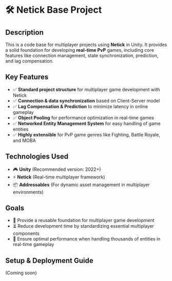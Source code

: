 # 🛠 Netick Base Project  

## Description  
This is a code base for multiplayer projects using **Netick** in Unity. It provides a solid foundation for developing **real-time PvP** games, including core features like connection management, state synchronization, prediction, and lag compensation.  

## Key Features  
- ✅ **Standard project structure** for multiplayer game development with Netick  
- ✅ **Connection & data synchronization** based on Client-Server model  
- ✅ **Lag Compensation & Prediction** to minimize latency in online gameplay  
- ✅ **Object Pooling** for performance optimization in real-time games  
- ✅ **Networked Entity Management System** for easy handling of game entities  
- ✅ **Highly extensible** for PvP game genres like Fighting, Battle Royale, and MOBA  

## Technologies Used  
- 🎮 **Unity** (Recommended version: 2022+)  
- ⚡ **Netick** (Real-time multiplayer framework)  
- 📦 **Addressables** (For dynamic asset management in multiplayer environments)  

## Goals  
- 🚀 Provide a reusable foundation for multiplayer game development  
- ⏳ Reduce development time by standardizing essential multiplayer components  
- 🎯 Ensure optimal performance when handling thousands of entities in real-time gameplay  

## Setup & Deployment Guide  
(Coming soon)  
